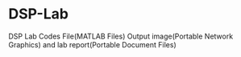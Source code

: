 # DSP-Lab
DSP Lab Codes File(MATLAB Files) Output image(Portable Network Graphics) and lab report(Portable Document Files)
